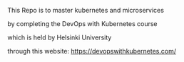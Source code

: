 This Repo is to master kubernetes and microservices

by completing the DevOps with Kubernetes course

which is held by Helsinki University

through this website: https://devopswithkubernetes.com/